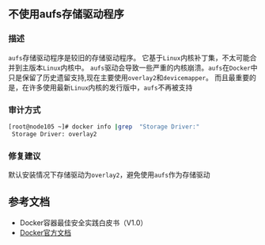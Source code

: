 ## 不使用aufs存储驱动程序

### 描述

`aufs`存储驱动程序是较旧的存储驱动程序。 它基于`Linux`内核补丁集，不太可能合并到主版本`Linux`内核中。
`aufs`驱动会导致一些严重的内核崩溃。`aufs`在`Docker`中只是保留了历史遗留支持,现在主要使用`overlay2`和`devicemapper`。
而且最重要的是，在许多使用最新`Linux`内核的发行版中，`aufs`不再被支持

### 审计方式

```bash
[root@node105 ~]# docker info |grep  "Storage Driver:"
 Storage Driver: overlay2
```

### 修复建议

默认安装情况下存储驱动为`overlay2`，避免使用`aufs`作为存储驱动

## 参考文档

- Docker容器最佳安全实践白皮书（V1.0）
- [Docker官方文档](https://docs.docker.com/)